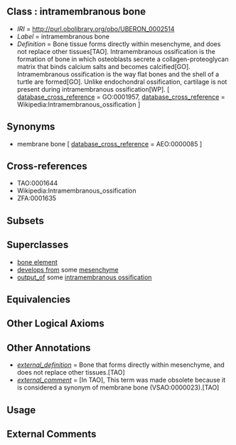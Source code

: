 
## Class : intramembranous bone

 * *IRI* = http://purl.obolibrary.org/obo/UBERON_0002514
 * *Label* = intramembranous bone
 * *Definition* = Bone tissue forms directly within mesenchyme, and does not replace other tissues[TAO]. Intramembranous ossification is the formation of bone in which osteoblasts secrete a collagen-proteoglycan matrix that binds calcium salts and becomes calcified[GO]. Intramembranous ossification is the way flat bones and the shell of a turtle are formed[GO]. Unlike endochondral ossification, cartilage is not present during intramembranous ossification[WP]. [ [database_cross_reference](../../ef/oboInOwl#hasDbXref.md) = GO:0001957, [database_cross_reference](../../ef/oboInOwl#hasDbXref.md) = Wikipedia:Intramembranous_ossification ]

## Synonyms

 * membrane bone [ [database_cross_reference](../../ef/oboInOwl#hasDbXref.md) = AEO:0000085 ]

## Cross-references

 * TAO:0001644
 * Wikipedia:Intramembranous_ossification
 * ZFA:0001635

## Subsets


## Superclasses

 * [bone element](../../UBERON/74/UBERON_0001474.md)
 * [develops from](../../RO/02/RO_0002202.md) some [mesenchyme](../../UBERON/04/UBERON_0003104.md)
 * [output_of](../../core#output/of/core#output_of.md) some [intramembranous ossification](../../GO/57/GO_0001957.md)

## Equivalencies


## Other Logical Axioms


## Other Annotations

 * *[external_definition](../../UBPROP/01/UBPROP_0000001.md)* = Bone that forms directly within mesenchyme, and does not replace other tissues.[TAO]
 * *[external_comment](../../UBPROP/05/UBPROP_0000005.md)* = [In TAO], This term was made obsolete because it is considered a synonym of membrane bone (VSAO:0000023).[TAO]

## Usage


## External Comments

